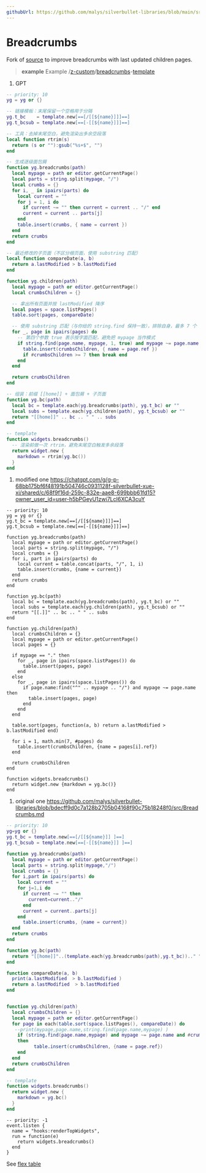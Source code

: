 ```yaml
---
githubUrl: https://github.com/malys/silverbullet-libraries/blob/main/src/Breadcrumbs.md
---
```

# Breadcrumbs
Fork of [source](https://community.silverbullet.md/t/breadcrumbs-for-hierarchical-pages/737) to improve breadcrumbs with last updated children pages.

> **example** Example
> /[z-custom](https://silverbullet.l.malys.ovh/z-custom)/[breadcrumbs](https://silverbullet.l.malys.ovh/z-custom/breadcrumbs)-[template](https://silverbullet.l.malys.ovh/z-custom/breadcrumbs/template)

1. GPT 
```lua
-- priority: 10
yg = yg or {}

-- 链接模板：末尾保留一个空格用于分隔
yg.t_bc    = template.new[==[/[[${name}]]​]==]
yg.t_bcsub = template.new[==[-[[${name}]]​]==]

-- 工具：去掉末尾空白，避免渲染出多余空段落
local function rtrim(s)
  return (s or ""):gsub("%s+$", "")
end

-- 生成逐级面包屑
function yg.breadcrumbs(path)
  local mypage = path or editor.getCurrentPage()
  local parts = string.split(mypage, "/")
  local crumbs = {}
  for i, _ in ipairs(parts) do
    local current = ""
    for j = 1, i do
      if current ~= "" then current = current .. "/" end
      current = current .. parts[j]
    end
    table.insert(crumbs, { name = current })
  end
  return crumbs
end

-- 最近修改的子页面（不区分根页面，使用 substring 匹配）
local function compareDate(a, b)
  return a.lastModified > b.lastModified
end

function yg.children(path)
  local mypage = path or editor.getCurrentPage()
  local crumbsChildren = {}

  -- 拿出所有页面并按 lastModified 降序
  local pages = space.listPages()
  table.sort(pages, compareDate)

  -- 使用 substring 匹配（与你给的 string.find 保持一致），排除自身，最多 7 个
  for _, page in ipairs(pages) do
    -- 第四个参数 true 表示按字面匹配，避免把 mypage 当作模式
    if string.find(page.name, mypage, 1, true) and mypage ~= page.name then
      table.insert(crumbsChildren, { name = page.ref })
      if #crumbsChildren >= 7 then break end
    end
  end

  return crumbsChildren
end

-- 组装：前缀 [[home]] + 面包屑 + 子页面
function yg.bc(path)
  local bc = template.each(yg.breadcrumbs(path), yg.t_bc) or ""
  local subs = template.each(yg.children(path), yg.t_bcsub) or ""
  return "[[home]]" .. bc .. " " .. subs
end

-- template
function widgets.breadcrumbs()
  -- 渲染前做一次 rtrim，避免末尾空白触发多余段落
  return widget.new {
    markdown = rtrim(yg.bc())
  }
end
```

1. modified one https://chatgpt.com/g/g-p-68bb175bf6f48191b504746c0931128f-silverbullet-xue-xi/shared/c/68f9f16d-259c-832e-aae8-699bbb61fd15?owner_user_id=user-h5bPGeyU1zwi7LcI6XCA3cuY

```space-lua
-- priority: 10
yg = yg or {}
yg.t_bc = template.new[==[/[[${name}]]​]==]
yg.t_bcsub = template.new[==[-[[${name}]]​]==]

function yg.breadcrumbs(path)
  local mypage = path or editor.getCurrentPage()
  local parts = string.split(mypage, "/")
  local crumbs = {}
  for i, part in ipairs(parts) do
    local current = table.concat(parts, "/", 1, i)
    table.insert(crumbs, {name = current})
  end
  return crumbs
end

function yg.bc(path)
  local bc = template.each(yg.breadcrumbs(path), yg.t_bc) or ""
  local subs = template.each(yg.children(path), yg.t_bcsub) or ""
  return "[[.]]" .. bc .. " " .. subs
end

function yg.children(path)
  local crumbsChildren = {}
  local mypage = path or editor.getCurrentPage()
  local pages = {}

  if mypage == "." then
    for _, page in ipairs(space.listPages()) do
      table.insert(pages, page)
    end
  else
    for _, page in ipairs(space.listPages()) do
      if page.name:find("^" .. mypage .. "/") and mypage ~= page.name then
        table.insert(pages, page)
      end
    end
  end

  table.sort(pages, function(a, b) return a.lastModified > b.lastModified end)

  for i = 1, math.min(7, #pages) do
    table.insert(crumbsChildren, {name = pages[i].ref})
  end

  return crumbsChildren
end

function widgets.breadcrumbs()
  return widget.new {markdown = yg.bc()}
end
```

1. original one https://github.com/malys/silverbullet-libraries/blob/bdecff9d0c7a128b2705b04168f90c75b18248f0/src/Breadcrumbs.md

```lua
-- priority: 10
yg=yg or {}
yg.t_bc = template.new[==[/[[${name}]] ]==]
yg.t_bcsub = template.new[==[-[[${name}]] ]==]

function yg.breadcrumbs(path)
  local mypage = path or editor.getCurrentPage()
  local parts = string.split(mypage,"/")
  local crumbs = {}
  for i,part in ipairs(parts) do
    local current = ""
    for j=1,i do
      if current ~= "" then
        current=current.."/"
      end
      current = current..parts[j]
    end
      table.insert(crumbs, {name = current})
  end
  return crumbs
end

function yg.bc(path)
  return "[[home]]"..(template.each(yg.breadcrumbs(path),yg.t_bc)).." "..(template.each(yg.children(path),yg.t_bcsub)) 
end

function compareDate(a, b)
  print(a.lastModified  > b.lastModified )
  return a.lastModified  > b.lastModified 
end


function yg.children(path)
  local crumbsChildren = {}
  local mypage = path or editor.getCurrentPage()
  for page in each(table.sort(space.listPages(), compareDate)) do
   --print(mypage,page.name,string.find(page.name,mypage) )
    if (string.find(page.name,mypage) and mypage ~= page.name and #crumbsChildren <7)
    then
          table.insert(crumbsChildren, {name = page.ref})
    end
  end
  return crumbsChildren
end

-- template
function widgets.breadcrumbs()
  return widget.new {
    markdown = yg.bc()
  }
end
```

```space-lua
-- priority: -1
event.listen {
  name = "hooks:renderTopWidgets",
  run = function(e)
    return widgets.breadcrumbs()
  end
}
```

See [flex table](https://community.silverbullet.md/t/space-lua-flexbox-columns/2017)
